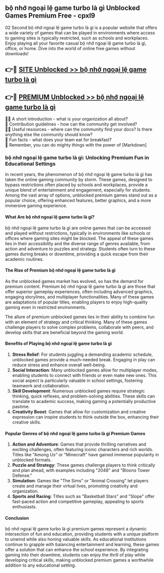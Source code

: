 ## bộ nhớ ngoại lệ game turbo là gì Unblocked Games Premium Free - cpxl9

02 Second bộ nhớ ngoại lệ game turbo là gì is a popular website that offers a wide variety of games that can be played in environments where access to gaming sites is typically restricted, such as schools and workplaces.  
Enjoy playing all your favorite casual bộ nhớ ngoại lệ game turbo là gì, office, or home. Dive into the world of online free games without downloads!

## 👉🔴 [SITE Unblocked >> bộ nhớ ngoại lệ game turbo là gì](http://freeplayer.one?title=bộ_nhớ_ngoại_lệ_game_turbo_là_gì&ref=13D)

## 👉🔴 [PREMIUM Unblocked >> bộ nhớ ngoại lệ game turbo là gì](http://freeplayer.one?title=bộ_nhớ_ngoại_lệ_game_turbo_là_gì&ref=13D)

🙋‍♀️ A short introduction - what is your organization all about?  
🌈 Contribution guidelines - how can the community get involved?  
👩‍💻 Useful resources - where can the community find your docs? Is there anything else the community should know?  
🍿 Fun facts - what does your team eat for breakfast?  
🧙 Remember, you can do mighty things with the power of [Markdown]

### bộ nhớ ngoại lệ game turbo là gì: Unlocking Premium Fun in Educational Settings

In recent years, the phenomenon of bộ nhớ ngoại lệ game turbo là gì has taken the online gaming community by storm. These games, designed to bypass restrictions often placed by schools and workplaces, provide a unique blend of entertainment and engagement, especially for students. Among the vast array of options, unblocked premium games stand out as a popular choice, offering enhanced features, better graphics, and a more immersive gaming experience.

#### What Are bộ nhớ ngoại lệ game turbo là gì?

bộ nhớ ngoại lệ game turbo là gì are online games that can be accessed and played without restrictions, typically in environments like schools or offices where gaming sites might be blocked. The appeal of these games lies in their accessibility and the diverse range of genres available, from action and adventure to puzzles and strategy. Students often turn to these games during breaks or downtime, providing a quick escape from their academic routines.

#### The Rise of Premium bộ nhớ ngoại lệ game turbo là gì

As the unblocked games market has evolved, so has the demand for premium content. Premium bộ nhớ ngoại lệ game turbo là gì are those that offer superior gameplay experiences, often including advanced graphics, engaging storylines, and multiplayer functionalities. Many of these games are adaptations of popular titles, enabling players to enjoy high-quality gaming even in restricted environments.

The allure of premium unblocked games lies in their ability to combine fun with an element of strategy and critical thinking. Many of these games challenge players to solve complex problems, collaborate with peers, and develop skills that are beneficial beyond the gaming world.

#### Benefits of Playing bộ nhớ ngoại lệ game turbo là gì

1.  **Stress Relief**: For students juggling a demanding academic schedule, unblocked games provide a much-needed break. Engaging in play can reduce stress and enhance overall well-being.
2.  **Social Interaction**: Many unblocked games allow for multiplayer modes, enabling students to connect with friends or even make new ones. This social aspect is particularly valuable in school settings, fostering teamwork and collaboration.
3.  **Skill Development**: Numerous unblocked games require strategic thinking, quick reflexes, and problem-solving abilities. These skills can translate to academic success, making gaming a potentially productive pastime.
4.  **Creativity Boost**: Games that allow for customization and creative expression can inspire students to think outside the box, enhancing their creative skills.

#### Popular Genres of bộ nhớ ngoại lệ game turbo là gì Premium Games

1.  **Action and Adventure**: Games that provide thrilling narratives and exciting challenges, often featuring iconic characters and rich worlds. Titles like "Among Us" or "Minecraft" have gained immense popularity in unblocked formats.
2.  **Puzzle and Strategy**: These games challenge players to think critically and plan ahead, with examples including "2048" and "Bloons Tower Defense."
3.  **Simulation**: Games like "The Sims" or "Animal Crossing" let players create and manage their virtual lives, promoting creativity and organization.
4.  **Sports and Racing**: Titles such as "Basketball Stars" and "Slope" offer fast-paced action and competitive gameplay, appealing to sports enthusiasts.

#### Conclusion

bộ nhớ ngoại lệ game turbo là gì premium games represent a dynamic intersection of fun and education, providing students with a unique platform to unwind while also honing valuable skills. As educational institutions continue to grapple with balancing entertainment and learning, these games offer a solution that can enhance the school experience. By integrating gaming into their downtime, students can enjoy the thrill of play while developing critical skills, making unblocked premium games a worthwhile addition to any educational setting.